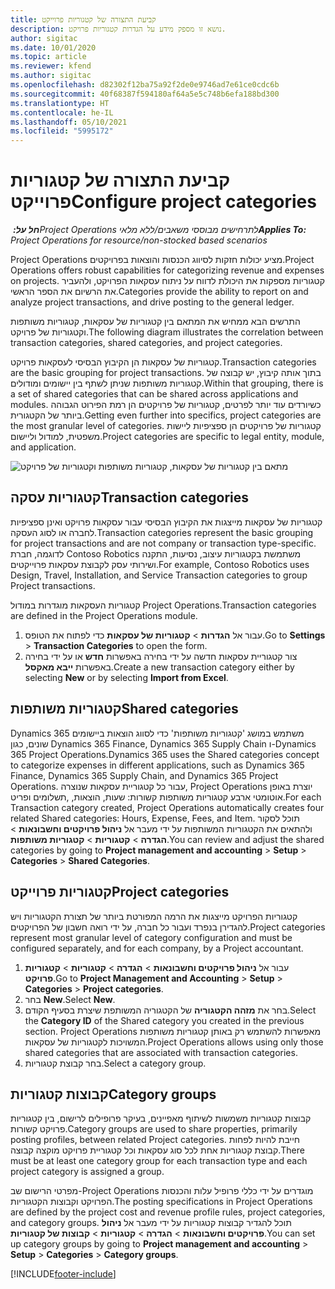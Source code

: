 ```yaml
---
title: קביעת התצורה של קטגוריות פרוייקט
description: נושא זו מספק מידע על הגדרות קטגוריות פרויקט.
author: sigitac
ms.date: 10/01/2020
ms.topic: article
ms.reviewer: kfend
ms.author: sigitac
ms.openlocfilehash: d82302f12ba75a92f2de0e9746ad7e61ce0cdc6b
ms.sourcegitcommit: 40f68387f594180af64a5e5c748b6efa188bd300
ms.translationtype: HT
ms.contentlocale: he-IL
ms.lasthandoff: 05/10/2021
ms.locfileid: "5995172"
---
```

# <a name="configure-project-categories"></a><span data-ttu-id="b8fbe-103">קביעת התצורה של קטגוריות פרוייקט</span><span class="sxs-lookup"><span data-stu-id="b8fbe-103">Configure project categories</span></span>

<span data-ttu-id="b8fbe-104">_**חל על:** ‏Project Operations לתרחישים מבוססי משאבים/ללא מלאי_</span><span class="sxs-lookup"><span data-stu-id="b8fbe-104">_**Applies To:** Project Operations for resource/non-stocked based scenarios_</span></span>

<span data-ttu-id="b8fbe-105">Project Operations מציע יכולות חזקות לסיווג הכנסות והוצאות בפרויקטים.</span><span class="sxs-lookup"><span data-stu-id="b8fbe-105">Project Operations offers robust capabilities for categorizing revenue and expenses on projects.</span></span> <span data-ttu-id="b8fbe-106">קטגוריות מספקות את היכולת לדווח על ניתוח עסקאות הפרויקט, ולהעביר את הרשיום את הספר הראשי.</span><span class="sxs-lookup"><span data-stu-id="b8fbe-106">Categories provide the ability to report on and analyze project transactions, and drive posting to the general ledger.</span></span>

<span data-ttu-id="b8fbe-107">התרשים הבא ממחיש את המתאם בין קטגוריות של עסקאות, קטגוריות משותפות וקטגוריות של פרויקט.</span><span class="sxs-lookup"><span data-stu-id="b8fbe-107">The following diagram illustrates the correlation between transaction categories, shared categories, and project categories.</span></span> 

<span data-ttu-id="b8fbe-108">קטגוריות של עסקאות הן הקיבוץ הבסיסי לעסקאות פרויקט.</span><span class="sxs-lookup"><span data-stu-id="b8fbe-108">Transaction categories are the basic grouping for project transactions.</span></span> <span data-ttu-id="b8fbe-109">בתוך אותה קיבוץ, יש קבוצה של קטגוריות משותפות שניתן לשתף בין יישומים ומודולים.</span><span class="sxs-lookup"><span data-stu-id="b8fbe-109">Within that grouping, there is a set of shared categories that can be shared across applications and modules.</span></span> <span data-ttu-id="b8fbe-110">כשיורדים עוד יותר לפרטים, קטגוריות של פרויקטים הן רמת הפירוט הגבוהה ביותר של הקטגורית.</span><span class="sxs-lookup"><span data-stu-id="b8fbe-110">Getting even further into specifics, project categories are the most granular level of categories.</span></span> <span data-ttu-id="b8fbe-111">קטגוריות של פרויקטים הן ספציפיות ליישות משפטית, למודול וליישום.</span><span class="sxs-lookup"><span data-stu-id="b8fbe-111">Project categories are specific to legal entity, module, and application.</span></span>

![מתאם בין קטגוריות של עסקאות, קטגוריות משותפות וקטגוריות של פרויקט](media/project-categories.png)

## <a name="transaction-categories"></a><span data-ttu-id="b8fbe-113">קטגוריות עסקה</span><span class="sxs-lookup"><span data-stu-id="b8fbe-113">Transaction categories</span></span>

<span data-ttu-id="b8fbe-114">קטגוריות של עסקאות מייצגות את הקיבוץ הבסיסי עבור עסקאות פרויקט ואינן ספציפיות לחברה או לסוג העסקה.</span><span class="sxs-lookup"><span data-stu-id="b8fbe-114">Transaction categories represent the basic grouping for project transactions and are not company or transaction type-specific.</span></span> <span data-ttu-id="b8fbe-115">לדוגמה, חברת Contoso Robotics משתמשת בקטגוריות עיצוב, נסיעות, התקנה ושירותי עסק לקבוצת עסקאות פרוייקטים.</span><span class="sxs-lookup"><span data-stu-id="b8fbe-115">For example, Contoso Robotics uses Design, Travel, Installation, and Service Transaction categories to group Project transactions.</span></span>

<span data-ttu-id="b8fbe-116">קטגוריות העסקאות מוגדרות במודול Project Operations.</span><span class="sxs-lookup"><span data-stu-id="b8fbe-116">Transaction categories are defined in the Project Operations module.</span></span> 
1. <span data-ttu-id="b8fbe-117">עבור אל **הגדרות** \> **קטגוריות של עסקאות** כדי לפתוח את הטופס.</span><span class="sxs-lookup"><span data-stu-id="b8fbe-117">Go to **Settings** \> **Transaction Categories** to open the form.</span></span> 
2. <span data-ttu-id="b8fbe-118">צור קטגוריית עסקאות חדשה על ידי בחירה באפשרות **חדש** או על ידי בחירה באפשרות **ייבא מאקסל**.</span><span class="sxs-lookup"><span data-stu-id="b8fbe-118">Create a new transaction category either by selecting **New** or by selecting **Import from Excel**.</span></span>

## <a name="shared-categories"></a><span data-ttu-id="b8fbe-119">קטגוריות משותפות</span><span class="sxs-lookup"><span data-stu-id="b8fbe-119">Shared categories</span></span>

<span data-ttu-id="b8fbe-120">Dynamics 365 משתמש במושג 'קטגוריות משותפות' כדי לסווג הוצאות ביישומים שונים, כגון Dynamics 365 Finance, ‏Dynamics 365 Supply Chain ו-Dynamics 365 Project Operations.</span><span class="sxs-lookup"><span data-stu-id="b8fbe-120">Dynamics 365 uses the Shared categories concept to categorize expenses in different applications, such as Dynamics 365 Finance, Dynamics 365 Supply Chain, and Dynamics 365 Project Operations.</span></span> <span data-ttu-id="b8fbe-121">עבור כל קטגוריית עסקאות שנוצרה, Project Operations יוצרת באופן אוטומטי ארבע קטגוריות משותפות קשורות: שעות, הוצאות, ,תשלומים ופריט.</span><span class="sxs-lookup"><span data-stu-id="b8fbe-121">For each Transaction category created, Project Operations automatically creates four related Shared categories: Hours, Expense, Fees, and Item.</span></span> <span data-ttu-id="b8fbe-122">תוכל לסקור ולהתאים את הקטגוריות המשותפות על ידי מעבר אל **ניהול פרויקטים וחשבונאות** \> **הגדרה** \> **קטגוריות** \> **קטגוריות משותפות**.</span><span class="sxs-lookup"><span data-stu-id="b8fbe-122">You can review and adjust the shared categories by going to **Project management and accounting** \> **Setup** \> **Categories** \> **Shared Categories**.</span></span>

## <a name="project-categories"></a><span data-ttu-id="b8fbe-123">קטגוריות פרוייקט</span><span class="sxs-lookup"><span data-stu-id="b8fbe-123">Project categories</span></span>

<span data-ttu-id="b8fbe-124">קטגוריות הפרויקט מייצגות את הרמה המפורטת ביותר של תצורת הקטגוריות ויש להגדירן בנפרד ועבור כל חברה, על ידי רואה חשבון של הפרויקטים.</span><span class="sxs-lookup"><span data-stu-id="b8fbe-124">Project categories represent most granular level of category configuration and must be configured separately, and for each company, by a Project accountant.</span></span>

1. <span data-ttu-id="b8fbe-125">עבור אל **ניהול פרויקטים וחשבונאות** \> **הגדרה** \> **קטגוריות** \> **קטגוריות פרויקט**.</span><span class="sxs-lookup"><span data-stu-id="b8fbe-125">Go to **Project Management and Accounting** \> **Setup** \> **Categories** \> **Project categories**.</span></span>
2. <span data-ttu-id="b8fbe-126">בחר **New**.</span><span class="sxs-lookup"><span data-stu-id="b8fbe-126">Select **New**.</span></span>
3. <span data-ttu-id="b8fbe-127">בחר את **מזהה הקטגוריה** של הקטגוריה המשותפת שיצרת בסעיף הקודם.</span><span class="sxs-lookup"><span data-stu-id="b8fbe-127">Select the **Category ID** of the Shared category you created in the previous section.</span></span> <span data-ttu-id="b8fbe-128">Project Operations מאפשרות להשתמש רק באותן קטגוריות משותפות המשויכות לקטגוריות של עסקאות.</span><span class="sxs-lookup"><span data-stu-id="b8fbe-128">Project Operations allows using only those shared categories that are associated with transaction categories.</span></span>
4. <span data-ttu-id="b8fbe-129">בחר קבוצת קטגוריות.</span><span class="sxs-lookup"><span data-stu-id="b8fbe-129">Select a category group.</span></span>

## <a name="category-groups"></a><span data-ttu-id="b8fbe-130">קבוצות קטגוריות</span><span class="sxs-lookup"><span data-stu-id="b8fbe-130">Category groups</span></span>

<span data-ttu-id="b8fbe-131">קבוצות קטגוריות משמשות לשיתוף מאפיינים, בעיקר פרופילים לרישום, בין קטגוריות פרויקט קשורות.</span><span class="sxs-lookup"><span data-stu-id="b8fbe-131">Category groups are used to share properties, primarily posting profiles, between related Project categories.</span></span> <span data-ttu-id="b8fbe-132">חייבת להיות לפחות קבוצת קטגוריות אחת לכל סוג עסקאות וכל קטגוריית פרויקט מוקצה קבוצה.</span><span class="sxs-lookup"><span data-stu-id="b8fbe-132">There must be at least one category group for each transaction type and each project category is assigned a group.</span></span>

<span data-ttu-id="b8fbe-133">מפרטי הרישום שב-Project Operations מוגדרים על ידי כללי פרופיל עלות והכנסות הפרויקט וקבוצות הקטגוריות.</span><span class="sxs-lookup"><span data-stu-id="b8fbe-133">The posting specifications in Project Operations are defined by the project cost and revenue profile rules, project categories, and category groups.</span></span> <span data-ttu-id="b8fbe-134">תוכל להגדיר קבוצות קטגוריות על ידי מעבר אל **ניהול פרויקטים וחשבונאות** \> **הגדרה** \> **קטגוריות** \> **קבוצות של קטגוריות**.</span><span class="sxs-lookup"><span data-stu-id="b8fbe-134">You can set up category groups by going to **Project management and accounting** \> **Setup** \> **Categories** \> **Category groups**.</span></span>


[!INCLUDE[footer-include](../includes/footer-banner.md)]